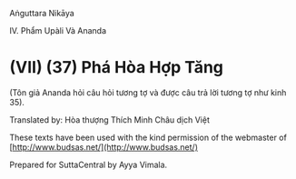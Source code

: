  

Aṅguttara Nikāya

IV. Phẩm Upàli Và Ananda

# (VII) (37) Phá Hòa Hợp Tăng

(Tôn giả Ananda hỏi câu hỏi tương tợ và được câu trả lời tương tợ như kinh 35).

Translated by: Hòa thượng Thích Minh Châu dịch Việt

These texts have been used with the kind permission of the webmaster of [http://www.budsas.net/](http://www.budsas.net/)

Prepared for SuttaCentral by Ayya Vimala.